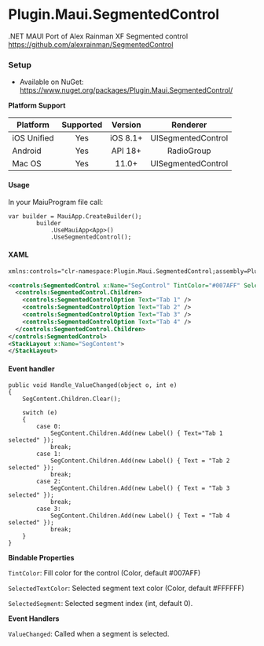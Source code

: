 # Plugin.Maui.SegmentedControl
.NET MAUI Port of Alex Rainman XF Segmented control https://github.com/alexrainman/SegmentedControl
### Setup
* Available on NuGet: https://www.nuget.org/packages/Plugin.Maui.SegmentedControl/


**Platform Support**

|Platform|Supported|Version|Renderer|
| ------------------- | :-----------: | :-----------: | :------------------: |
|iOS Unified|Yes|iOS 8.1+|UISegmentedControl|
|Android|Yes|API 18+|RadioGroup|
|Mac OS  |Yes| 11.0+|UISegmentedControl|

#### Usage

In your MaiuProgram file call:

```
var builder = MauiApp.CreateBuilder();
		builder
			.UseMauiApp<App>()
			.UseSegmentedControl();
```

#### XAML

```xml
xmlns:controls="clr-namespace:Plugin.Maui.SegmentedControl;assembly=Plugin.Maui.SegmentedControl"
```

```xml
<controls:SegmentedControl x:Name="SegControl" TintColor="#007AFF" SelectedSegment="0">
  <controls:SegmentedControl.Children>
    <controls:SegmentedControlOption Text="Tab 1" />
    <controls:SegmentedControlOption Text="Tab 2" />
    <controls:SegmentedControlOption Text="Tab 3" />
    <controls:SegmentedControlOption Text="Tab 4" />
  </controls:SegmentedControl.Children>
</controls:SegmentedControl>
<StackLayout x:Name="SegContent">
</StackLayout>
```

#### Event handler

```
public void Handle_ValueChanged(object o, int e)
{
	SegContent.Children.Clear();

	switch (e)
	{
		case 0:
			SegContent.Children.Add(new Label() { Text="Tab 1 selected" });
			break;
		case 1:
			SegContent.Children.Add(new Label() { Text = "Tab 2 selected" });
			break;
		case 2:
			SegContent.Children.Add(new Label() { Text = "Tab 3 selected" });
			break;
		case 3:
			SegContent.Children.Add(new Label() { Text = "Tab 4 selected" });
			break;
	}
}
```

**Bindable Properties**

```TintColor```: Fill color for the control (Color, default #007AFF)

```SelectedTextColor```: Selected segment text color (Color, default #FFFFFF)

```SelectedSegment```: Selected segment index (int, default 0).

**Event Handlers**

```ValueChanged```: Called when a segment is selected.
